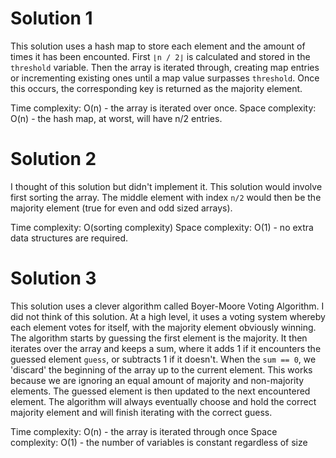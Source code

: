 # Solution 1
This solution uses a hash map to store each element and the amount of times it has been encounted. First `⌊n / 2⌋` is calculated and stored in the `threshold` variable. Then the array is iterated through, creating map entries or incrementing existing ones until a map value surpasses `threshold`. Once this occurs, the corresponding key is returned as the majority element.

Time complexity: O(n) - the array is iterated over once.
Space complexity: O(n) - the hash map, at worst, will have n/2 entries.

# Solution 2
I thought of this solution but didn't implement it. This solution would involve first sorting the array. The middle element with index `n/2` would then be the majority element (true for even and odd sized arrays).

Time complexity: O(sorting complexity)
Space complexity: O(1) - no extra data structures are required.

# Solution 3
This solution uses a clever algorithm called Boyer-Moore Voting Algorithm. I did not think of this solution. At a high level, it uses a voting system whereby each element votes for itself, with the majority element obviously winning. The algorithm starts by guessing the first element is the majority. It then iterates over the array and keeps a sum, where it adds 1 if it encounters the guessed element `guess`, or subtracts 1 if it doesn't. When the `sum == 0`, we 'discard' the beginning of the array up to the current element. This works because we are ignoring an equal amount of majority and non-majority elements. The guessed element is then updated to the next encountered element. The algorithm will always eventually choose and hold the correct majority element and will finish iterating with the correct guess.

Time complexity: O(n) - the array is iterated through once
Space complexity: O(1) - the number of variables is constant regardless of size